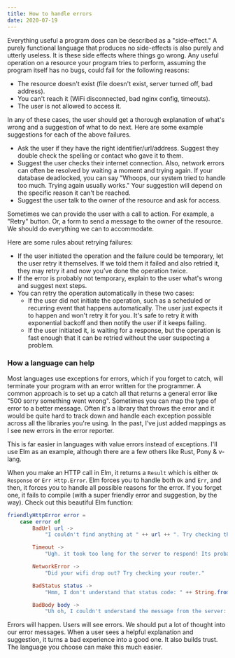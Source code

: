 ```yaml
---
title: How to handle errors
date: 2020-07-19
---
```


Everything useful a program does can be described as a "side-effect." A purely functional language that produces no
side-effects is also purely and utterly useless. It is these side effects where things go wrong. Any useful operation
on a resource your program tries to perform, assuming the program itself has no bugs, could fail for the following reasons:

- The resource doesn't exist (file doesn't exist, server turned off, bad address).
- You can't reach it (WiFi disconnected, bad nginx config, timeouts).
- The user is not allowed to access it.

In any of these cases, the user should get a thorough explanation of what's wrong and a suggestion of what to do next.
Here are some example suggestions for each of the above failures.

- Ask the user if they have the right identifier/url/address. Suggest they double check the spelling or contact who gave it to them.
- Suggest the user checks their internet connection. Also, network errors can often be resolved by waiting a moment and trying again. If your database deadlocked, you can say "Whoops, our system tried to handle too much. Trying again usually works." Your suggestion will depend on the specific reason it can't be reached.
- Suggest the user talk to the owner of the resource and ask for access.

Sometimes we can provide the user with a call to action. For example, a "Retry" button. Or, a form to send a message to
the owner of the resource. We should do everything we can to accommodate.

Here are some rules about retrying failures:

- If the user initiated the operation and the failure could be temporary, let the user retry it themselves. If we told them it failed and also retried it, they may retry it and now you’ve done the operation twice.
- If the error is probably not temporary, explain to the user what's wrong and suggest next steps.
- You can retry the operation automatically in these two cases:
    - If the user did not initiate the operation, such as a scheduled or recurring event that happens automatically. The user just expects it to happen and won't retry it for you. It's safe to retry it with exponential backoff and then notify the user if it keeps failing.
    - If the user initiated it, is waiting for a response, but the operation is fast enough that it can be retried without the user suspecting a problem.

### How a language can help

Most languages use exceptions for errors, which if you forget to catch, will terminate your program with an error written
for the programmer. A common approach is to set up a catch all that returns a general error like "500 sorry something
went wrong". Sometimes you can map the type of error to a better message. Often it's a library that throws the error
and it would be quite hard to track down and handle each exception possible across all the libraries you're using. In
the past, I’ve just added mappings as I see new errors in the error reporter.

This is far easier in languages with value errors instead of exceptions. I'll use Elm as an example, although there are
a few others like Rust, Pony & v-lang.

When you make an HTTP call in Elm, it returns a `Result` which is either `Ok Response` or `Err Http.Error`. Elm forces
you to handle both `Ok` and `Err`, and then, it forces you to handle all possible reasons for the error. If you forget
one, it fails to compile (with a super friendly error and suggestion, by the way). Check out this beautiful Elm function:

```elm
friendlyHttpError error =
    case error of
        BadUrl url ->
            "I couldn't find anything at " ++ url ++ ". Try checking the spelling or contact who you recieved it from."

        Timeout ->
            "Ugh. it took too long for the server to respond! Its probably super busy. Try again in a minute."

        NetworkError ->
            "Did your wifi drop out? Try checking your router."

        BadStatus status ->
            "Hmm, I don't understand that status code: " ++ String.fromInt status ++ ". Please send this message to us and we can help."

        BadBody body ->
            "Uh oh, I couldn't understand the message from the server: " ++ body ++ ". Please send this message to us and we can help."
```

Errors will happen. Users will see errors. We should put a lot of thought into our error messages. When a user sees a
helpful explanation and suggestion, it turns a bad experience into a good one. It also builds trust. The language you
choose can make this much easier.
